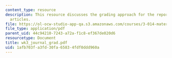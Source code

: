 ```yaml
---
content_type: resource
description: This resource discusses the grading approach for the reports of journal
  articles.
file: https://ol-ocw-studio-app-qa.s3.amazonaws.com/courses/3-014-materials-laboratory-fall-2006/1afb703fa3fd30fa65834fdf0ddd960a_wk3_journal_grad.pdf
file_type: application/pdf
parent_uid: 44c94210-7243-a72a-f1c8-ef367de020d6
resourcetype: Document
title: wk3_journal_grad.pdf
uid: 1afb703f-a3fd-30fa-6583-4fdf0ddd960a
---
```

